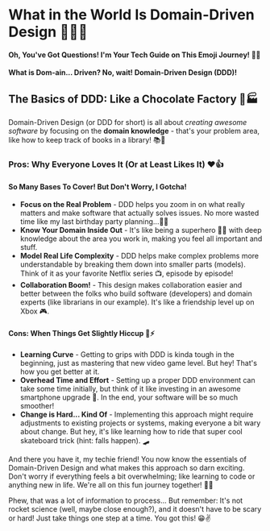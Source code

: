 # What in the World Is Domain-Driven Design 🤯👨‍💻

#### Oh, You've Got Questions! I'm Your Tech Guide on This Emoji Journey! 🚀✨

**What is Dom-ain... Driven? No, wait! Domain-Driven Design (DDD)!**

## The Basics of DDD: Like a Chocolate Factory 🍫🏭

Domain-Driven Design (or DDD for short) is all about *creating awesome software* by focusing on the **domain knowledge** - that's your problem area, like how to keep track of books in a library! 📚🔖

### Pros: Why Everyone Loves It (Or at Least Likes It) ❤️👍

#### So Many Bases To Cover! But Don't Worry, I Gotcha!
- **Focus on the Real Problem** - DDD helps you zoom in on what really matters and make software that actually solves issues. No more wasted time like my last birthday party planning...🎉😫
- **Know Your Domain Inside Out** - It's like being a superhero 🦸‍♂️ with deep knowledge about the area you work in, making you feel all important and stuff.
- **Model Real Life Complexity** - DDD helps make complex problems more understandable by breaking them down into smaller parts (models). Think of it as your favorite Netflix series 📺, episode by episode!
- **Collaboration Boom!** - This design makes collaboration easier and better between the folks who build software (developers) and domain experts (like librarians in our example). It's like a friendship level up on Xbox 🎮.

#### Cons: When Things Get Slightly Hiccup 😬⚡
- **Learning Curve** - Getting to grips with DDD is kinda tough in the beginning, just as mastering that new video game level. But hey! That's how you get better at it.
- **Overhead Time and Effort** - Setting up a proper DDD environment can take some time initially, but think of it like investing in an awesome smartphone upgrade 📱. In the end, your software will be so much smoother!
- **Change is Hard... Kind Of** - Implementing this approach might require adjustments to existing projects or systems, making everyone a bit wary about change. But hey, it's like learning how to ride that super cool skateboard trick (hint: falls happen). 🛹

And there you have it, my techie friend! You now know the essentials of Domain-Driven Design and what makes this approach so darn exciting. Don't worry if everything feels a bit overwhelming; like learning to code or anything new in life. We're all on this fun journey together! 🚀🤗

Phew, that was a lot of information to process... But remember: It's not rocket science (well, maybe close enough?), and it doesn't have to be scary or hard! Just take things one step at a time. You got this! 😁✌️
